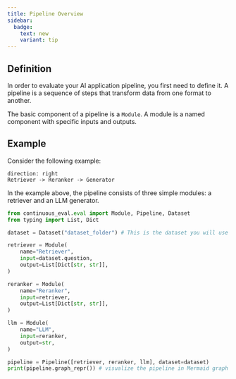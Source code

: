 ```yaml
---
title: Pipeline Overview
sidebar:
  badge:
    text: new
    variant: tip
---
```


## Definition

In order to evaluate your AI application pipeline, you first need to define it.
A pipeline is a sequence of steps that transform data from one format to another.

The basic component of a pipeline is a `Module`.
A module is a named component with specific inputs and outputs.

## Example

Consider the following example:

```d2
direction: right
Retriever -> Reranker -> Generator
```

In the example above, the pipeline consists of three simple modules: a retriever and an LLM generator.

```python title="pipeline.py"
from continuous_eval.eval import Module, Pipeline, Dataset
from typing import List, Dict

dataset = Dataset("dataset_folder") # This is the dataset you will use you evaluate the pipeline module.

retriever = Module(
    name="Retriever",
    input=dataset.question,
    output=List[Dict[str, str]],
)

reranker = Module(
    name="Reranker",
    input=retriever,
    output=List[Dict[str, str]],
)

llm = Module(
    name="LLM",
    input=reranker,
    output=str,
)

pipeline = Pipeline([retriever, reranker, llm], dataset=dataset)
print(pipeline.graph_repr()) # visualize the pipeline in Mermaid graph format
```

